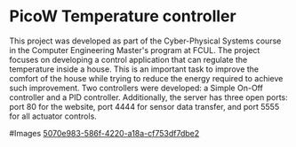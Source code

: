 # PicoW Temperature controller

This project was developed as part of the Cyber-Physical Systems course in the Computer Engineering Master's program at FCUL. 
The project focuses on developing a control application that can regulate the temperature inside a house. This is an important task to improve the comfort of the house while trying to reduce the energy required to achieve such improvement.
Two controllers were developed: a Simple On-Off controller and a PID controller. 
Additionally, the server has three open ports: port 80 for the website, port 4444 for sensor data transfer, and port 5555 for all actuator controls.


#Images
[5070e983-586f-4220-a18a-cf753df7dbe2](https://github.com/tommyfonseca7/PicoTempController/assets/79159678/17c01277-0d42-4be4-b926-f9bf909fb8bd)

